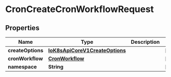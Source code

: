 

# CronCreateCronWorkflowRequest

## Properties

Name | Type | Description | Notes
------------ | ------------- | ------------- | -------------
**createOptions** | [**IoK8sApiCoreV1CreateOptions**](IoK8sApiCoreV1CreateOptions.md) |  |  [optional]
**cronWorkflow** | [**CronWorkflow**](CronWorkflow.md) |  |  [optional]
**namespace** | **String** |  |  [optional]



